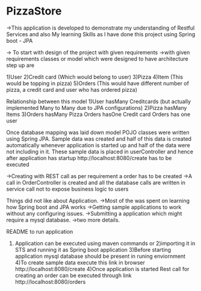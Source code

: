 # PizzaStore


->This application is developed to demonstrate my understanding of Restful Services and also My learning Skills as I have done this project using Spring boot - JPA

-> To start with design of the project with given requirements 
->with given requirements classes or model which were designed to have architecture step up are 

1)User 
2)Credit card (Which would belong to user)
3)Pizza 
4)Item (This would be topping in pizza)
5)Orders (This would have different number of pizza, a credit card and user who has ordered pizza)

Relationship between this model 
1)User hasMany Creditcards (but actually implemented Many to Many due to JPA configurations)
2)Pizza hasMany Items
3)Orders hasMany Pizza 
Orders hasOne Credit card
Orders has one user 

Once database mapping was laid down model POJO classes were written using Spring JPA. Sample data was created and half of this data is created automatically whenever application is started up and half of the data were not including in it. These sample data is placed in userController and hence after application has startup http://localhost:8080/create has to be executed 


->Creating with REST call as per requirement a order has to be created 
->A call in OrderController is created and all the database calls are written in service call not to expose business logic to users 

Things did not like about Application. 
->Most of the was spent on learning how Spring boot and JPA works 
->Getting sample applications to work without any configuring issues. 
->Submitting a application which might require a mysql database.
->two more details. 

README to run application 
1) Application can be executed using maven commands or 
2)importing it in STS and running it as Spring boot application
3)Before starting application mysql database should be present in runing enviornment 
4)To create sample data execute this link in browser 
http://localhost:8080/create
4)Once application is started Rest call for creating an order can be executed through link 
http://localhost:8080/orders

